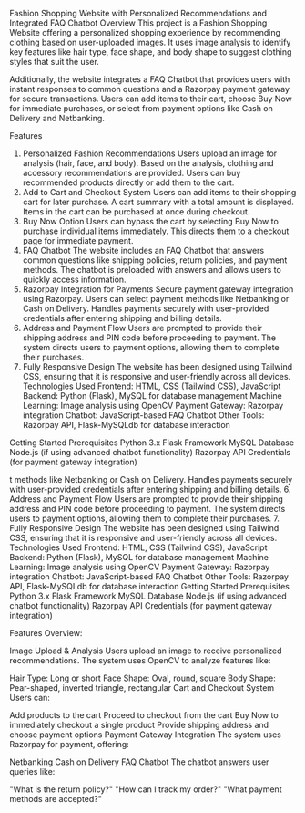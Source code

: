 Fashion Shopping Website with Personalized Recommendations and Integrated FAQ Chatbot
Overview
This project is a Fashion Shopping Website offering a personalized shopping experience by recommending clothing based on user-uploaded images. It uses image analysis to identify key features like hair type, face shape, and body shape to suggest clothing styles that suit the user.

Additionally, the website integrates a FAQ Chatbot that provides users with instant responses to common questions and a Razorpay payment gateway for secure transactions. Users can add items to their cart, choose Buy Now for immediate purchases, or select from payment options like Cash on Delivery and Netbanking.

Features
1. Personalized Fashion Recommendations
Users upload an image for analysis (hair, face, and body).
Based on the analysis, clothing and accessory recommendations are provided.
Users can buy recommended products directly or add them to the cart.
2. Add to Cart and Checkout System
Users can add items to their shopping cart for later purchase.
A cart summary with a total amount is displayed.
Items in the cart can be purchased at once during checkout.
3. Buy Now Option
Users can bypass the cart by selecting Buy Now to purchase individual items immediately.
This directs them to a checkout page for immediate payment.
4. FAQ Chatbot
The website includes an FAQ Chatbot that answers common questions like shipping policies, return policies, and payment methods.
The chatbot is preloaded with answers and allows users to quickly access information.
5. Razorpay Integration for Payments
Secure payment gateway integration using Razorpay.
Users can select payment methods like Netbanking or Cash on Delivery.
Handles payments securely with user-provided credentials after entering shipping and billing details.
6. Address and Payment Flow
Users are prompted to provide their shipping address and PIN code before proceeding to payment.
The system directs users to payment options, allowing them to complete their purchases.
7. Fully Responsive Design
The website has been designed using Tailwind CSS, ensuring that it is responsive and user-friendly across all devices.
Technologies Used
Frontend: HTML, CSS (Tailwind CSS), JavaScript
Backend: Python (Flask), MySQL for database management
Machine Learning: Image analysis using OpenCV
Payment Gateway: Razorpay integration
Chatbot: JavaScript-based FAQ Chatbot
Other Tools: Razorpay API, Flask-MySQLdb for database interaction

Getting Started
Prerequisites
Python 3.x
Flask Framework
MySQL Database
Node.js (if using advanced chatbot functionality)
Razorpay API Credentials (for payment gateway integration)


t methods like Netbanking or Cash on Delivery.
Handles payments securely with user-provided credentials after entering shipping and billing details.
6. Address and Payment Flow
Users are prompted to provide their shipping address and PIN code before proceeding to payment.
The system directs users to payment options, allowing them to complete their purchases.
7. Fully Responsive Design
The website has been designed using Tailwind CSS, ensuring that it is responsive and user-friendly across all devices.
Technologies Used
Frontend: HTML, CSS (Tailwind CSS), JavaScript
Backend: Python (Flask), MySQL for database management
Machine Learning: Image analysis using OpenCV
Payment Gateway: Razorpay integration
Chatbot: JavaScript-based FAQ Chatbot
Other Tools: Razorpay API, Flask-MySQLdb for database interaction
Getting Started
Prerequisites
Python 3.x
Flask Framework
MySQL Database
Node.js (if using advanced chatbot functionality)
Razorpay API Credentials (for payment gateway integration)


Features Overview:

Image Upload & Analysis
Users upload an image to receive personalized recommendations. The system uses OpenCV to analyze features like:

Hair Type: Long or short
Face Shape: Oval, round, square
Body Shape: Pear-shaped, inverted triangle, rectangular
Cart and Checkout System
Users can:

Add products to the cart
Proceed to checkout from the cart
Buy Now to immediately checkout a single product
Provide shipping address and choose payment options
Payment Gateway Integration
The system uses Razorpay for payment, offering:

Netbanking
Cash on Delivery
FAQ Chatbot
The chatbot answers user queries like:

"What is the return policy?"
"How can I track my order?"
"What payment methods are accepted?"
